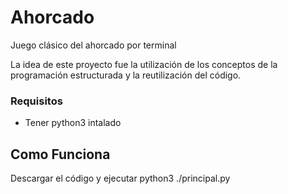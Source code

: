 # Ahorcado
Juego clásico del ahorcado por terminal

La idea de este proyecto fue la utilización de los conceptos de la programación estructurada y la reutilización del código.
### Requisitos
- Tener python3 intalado

## Como Funciona
Descargar el código y ejecutar python3 ./principal.py 
